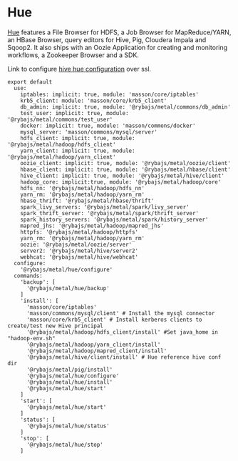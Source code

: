
# Hue

[Hue][home] features a File Browser for HDFS, a Job Browser for MapReduce/YARN,
an HBase Browser, query editors for Hive, Pig, Cloudera Impala and Sqoop2.
It also ships with an Oozie Application for creating and monitoring workflows,
a Zookeeper Browser and a SDK.

Link to configure [hive hue configuration][hive-hue-ssl] over ssl.

    export default
      use:
        iptables: implicit: true, module: 'masson/core/iptables'
        krb5_client: module: 'masson/core/krb5_client'
        db_admin: implicit: true, module: '@rybajs/metal/commons/db_admin'
        test_user: implicit: true, module: '@rybajs/metal/commons/test_user'
        docker: implicit: true, module: 'masson/commons/docker'
        mysql_server: 'masson/commons/mysql/server'
        hdfs_client: implicit: true, module: '@rybajs/metal/hadoop/hdfs_client'
        yarn_client: implicit: true, module: '@rybajs/metal/hadoop/yarn_client'
        oozie_client: implicit: true, module: '@rybajs/metal/oozie/client'
        hbase_client: implicit: true, module: '@rybajs/metal/hbase/client'
        hive_client: implicit: true, module: '@rybajs/metal/hive/client'
        hadoop_core: implicit:true, module: '@rybajs/metal/hadoop/core'
        hdfs_nn: '@rybajs/metal/hadoop/hdfs_nn'
        yarn_rm: '@rybajs/metal/hadoop/yarn_rm'
        hbase_thrift: '@rybajs/metal/hbase/thrift'
        spark_livy_servers: '@rybajs/metal/spark/livy_server'
        spark_thrift_server: '@rybajs/metal/spark/thrift_server'
        spark_history_servers: '@rybajs/metal/spark/history_server'
        mapred_jhs: '@rybajs/metal/hadoop/mapred_jhs'
        httpfs: '@rybajs/metal/hadoop/httpfs'
        yarn_rm: '@rybajs/metal/hadoop/yarn_rm'
        oozie: '@rybajs/metal/oozie/server'
        server2: '@rybajs/metal/hive/server2'
        webhcat: '@rybajs/metal/hive/webhcat'
      configure:
        '@rybajs/metal/hue/configure'
      commands:
        'backup': [
          '@rybajs/metal/hue/backup'
        ]
        'install': [
          'masson/core/iptables'
          'masson/commons/mysql/client' # Install the mysql connector
          'masson/core/krb5_client' # Install kerberos clients to create/test new Hive principal
          '@rybajs/metal/hadoop/hdfs_client/install' #Set java_home in "hadoop-env.sh"
          '@rybajs/metal/hadoop/yarn_client/install'
          '@rybajs/metal/hadoop/mapred_client/install'
          '@rybajs/metal/hive/client/install' # Hue reference hive conf dir
          '@rybajs/metal/pig/install'
          '@rybajs/metal/hue/configure'
          '@rybajs/metal/hue/install'
          '@rybajs/metal/hue/start'
        ]
        'start': [
          '@rybajs/metal/hue/start'
        ]
        'status': [
          '@rybajs/metal/hue/status'
        ]
        'stop': [
          '@rybajs/metal/hue/stop'
        ]

[home]: http://gethue.com
[hive-hue-ssl]:(http://www.cloudera.com/content/www/en-us/documentation/cdh/5-0-x/CDH5-Security-Guide/cdh5sg_hue_security.html)

